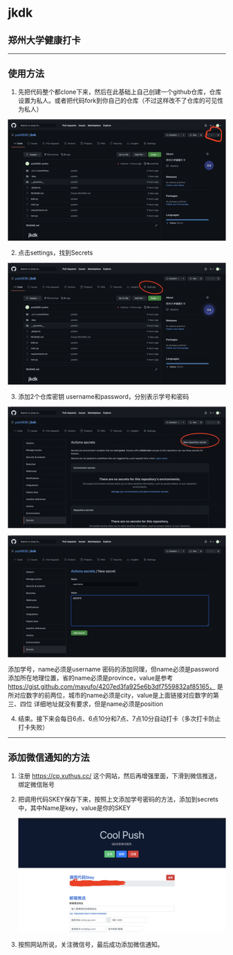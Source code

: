 # jkdk

## 郑州大学健康打卡

---

## 使用方法

1. 先把代码整个都clone下来，然后在此基础上自己创建一个github仓库，仓库设置为私人。或者把代码fork到你自己的仓库（不过这样改不了仓库的可见性为私人）

![fork截图](./images/fork.png)

2. 点击settings，找到Secrets

![settings](./images/settings.png)

3. 添加2个仓库密钥 username和password，分别表示学号和密码

![添加仓库密钥](./images/secret.png)

![添加学号](./images/username.png)

添加学号，name必须是username
密码的添加同理，但name必须是password
添加所在地理位置，省的name必须是province，value是参考
https://gist.github.com/mayufo/4207ed3fa925e6b3df7559832af85165，
是所对应数字的前两位，城市的name必须是city，value是上面链接对应数字的第三、四位
详细地址就没有要求，但是name必须是position

4. 结束。接下来会每日6点、6点10分和7点、7点10分自动打卡（多次打卡防止打卡失败）

---

## 添加微信通知的方法

1. 注册 https://cp.xuthus.cc/ 这个网站，然后再增强里面，下滑到微信推送，绑定微信账号

2. 把调用代码SKEY保存下来，按照上文添加学号密码的方法，添加到secrets中，其中Name是key，value是你的SKEY

   ![skey](./images/SKEY.png)

3. 按照网站所说，关注微信号，最后成功添加微信通知。
